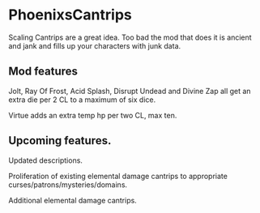 # PhoenixsCantrips

Scaling Cantrips are a great idea. Too bad the mod that does it is ancient and jank and fills up your characters with junk data.

## Mod features

Jolt, Ray Of Frost, Acid Splash, Disrupt Undead and Divine Zap all get an extra die per 2 CL to a maximum of six dice.

Virtue adds an extra temp hp per two CL, max ten.

## Upcoming features.

Updated descriptions.

Proliferation of existing elemental damage cantrips to appropriate curses/patrons/mysteries/domains.

Additional elemental damage cantrips.
